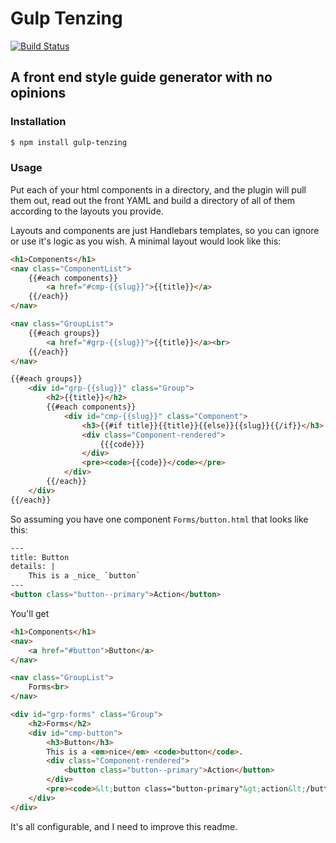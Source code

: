# Gulp Tenzing

[![Build Status](https://travis-ci.org/linssen/gulp-tenzing.svg)](https://travis-ci.org/linssen/gulp-tenzing)

## A front end style guide generator with no opinions

### Installation


```bash
$ npm install gulp-tenzing
```

### Usage

Put each of your html components in a directory, and the plugin will pull them out, read out the front YAML and build a directory of all of them according to the layouts you provide.

Layouts and components are just Handlebars templates, so you can ignore or use it's logic as you wish. A minimal layout would look like this:

```html
<h1>Components</h1>
<nav class="ComponentList">
    {{#each components}}
        <a href="#cmp-{{slug}}">{{title}}</a>
    {{/each}}
</nav>

<nav class="GroupList">
    {{#each groups}}
        <a href="#grp-{{slug}}">{{title}}</a><br>
    {{/each}}
</nav>

{{#each groups}}
    <div id="grp-{{slug}}" class="Group">
        <h2>{{title}}</h2>
        {{#each components}}
            <div id="cmp-{{slug}}" class="Component">
                <h3>{{#if title}}{{title}}{{else}}{{slug}}{{/if}}</h3>
                <div class="Component-rendered">
                    {{{code}}}
                </div>
                <pre><code>{{code}}</code></pre>
            </div>
        {{/each}}
    </div>
{{/each}}
```

So assuming you have one component `Forms/button.html` that looks like this:

```html
---
title: Button
details: |
    This is a _nice_ `button`
---
<button class="button--primary">Action</button>
```

You'll get

```html
<h1>Components</h1>
<nav>
    <a href="#button">Button</a>
</nav>

<nav class="GroupList">
    Forms<br>
</nav>

<div id="grp-forms" class="Group">
    <h2>Forms</h2>
    <div id="cmp-button">
        <h3>Button</h3>
        This is a <em>nice</em> <code>button</code>.
        <div class="Component-rendered">
            <button class="button--primary">Action</button>
        </div>
        <pre><code>&lt;button class="button-primary"&gt;action&lt;/button&gt;</code></pre>
    </div>
</div>
```

It's all configurable, and I need to improve this readme.